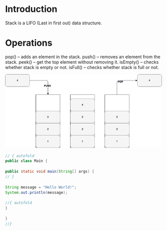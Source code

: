 # Introduction
Stack is a LIFO (Last in first out) data structure.

# Operations

pop() – adds an element in the stack.
push() – removes an element from the stack.
peek() – get the top element without removing it.
isEmpty() – checks whether stack is empty or not.
isFull() – checks whether stack is full or not.

![Stack](https://github.com/damithme/playground-IrSNCu0K/blob/master/stack-2-2.png)
```java runnable
// { autofold
public class Main {

public static void main(String[] args) {
// }

String message = "Hello World!";
System.out.println(message);

//{ autofold
}

}
//}
```
